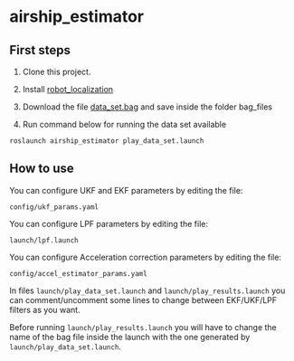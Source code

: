 # airship_estimator

## First steps

1. Clone this project.

2. Install [robot_localization](http://wiki.ros.org/robot_localization) 

3. Download the file [data_set.bag](https://www.dropbox.com/s/abjkcnbxy7qy39h/data_set.bag?dl=0) and save inside the folder bag_files

4. Run command below for running the data set available
```
roslaunch airship_estimator play_data_set.launch
```
## How to use

You can configure UKF and EKF parameters by editing the file:
```
config/ukf_params.yaml
```
You can configure LPF parameters by editing the file:
```
launch/lpf.launch
```
You can configure Acceleration correction parameters by editing the file:
```
config/accel_estimator_params.yaml
```

In files ```launch/play_data_set.launch``` and ```launch/play_results.launch``` you can comment/uncomment some lines to change between EKF/UKF/LPF filters as you want.

Before running ```launch/play_results.launch``` you will have to change the name of the bag file inside the launch with the one generated by ```launch/play_data_set.launch```.
